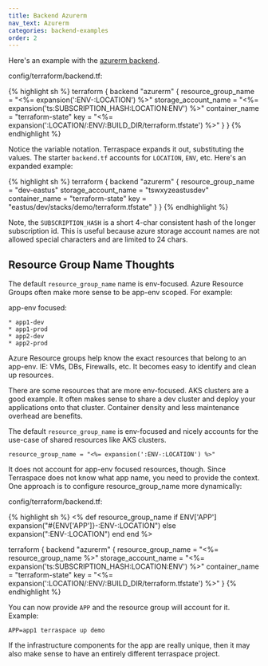 ```yaml
---
title: Backend Azurerm
nav_text: Azurerm
categories: backend-examples
order: 2
---
```


Here's an example with the [azurerm backend](https://www.terraform.io/language/settings/backends/azurerm).

config/terraform/backend.tf:

{% highlight sh %}
terraform {
  backend "azurerm" {
    resource_group_name = "<%= expansion(':ENV-:LOCATION') %>"
    storage_account_name = "<%= expansion('ts:SUBSCRIPTION_HASH:LOCATION:ENV') %>"
    container_name = "terraform-state"
    key = "<%= expansion(':LOCATION/:ENV/:BUILD_DIR/terraform.tfstate') %>"
  }
}
{% endhighlight %}

Notice the variable notation. Terraspace expands it out, substituting the values. The starter `backend.tf`
         accounts for `LOCATION`, `ENV`, etc. Here's an expanded example:

{% highlight sh %}
terraform {
  backend "azurerm" {
    resource_group_name = "dev-eastus"
    storage_account_name = "tswxyzeastusdev"
    container_name = "terraform-state"
    key = "eastus/dev/stacks/demo/terraform.tfstate"
  }
}
{% endhighlight %}

Note, the `SUBSCRIPTION_HASH` is a short 4-char consistent hash of the longer subscription id. This is useful because azure storage account names are not allowed special characters and are limited to 24 chars.

## Resource Group Name Thoughts

The default `resource_group_name` name is env-focused. Azure Resource Groups often make more sense to be app-env scoped. For example:

app-env focused:

    * app1-dev
    * app1-prod
    * app2-dev
    * app2-prod

Azure Resource groups help know the exact resources that belong to an app-env. IE: VMs, DBs, Firewalls, etc. It becomes easy to identify and clean up resources.

There are some resources that are more env-focused. AKS clusters are a good example. It often makes sense to share a dev cluster and deploy your applications onto that cluster. Container density and less maintenance overhead are benefits.

The default `resource_group_name` is env-focused and nicely accounts for the use-case of shared resources like AKS clusters.

    resource_group_name = "<%= expansion(':ENV-:LOCATION') %>"

It does not account for app-env focused resources, though. Since Terraspace does not know what app name, you need to provide the context. One approach is to configure resource_group_name more dynamically:

config/terraform/backend.tf:

{% highlight sh %}
<%
def resource_group_name
  if ENV['APP']
    expansion("#{ENV['APP']}-:ENV-:LOCATION")
  else
    expansion(":ENV-:LOCATION")
  end
end
%>

terraform {
  backend "azurerm" {
  resource_group_name = "<%= resource_group_name %>"
  storage_account_name = "<%= expansion('ts:SUBSCRIPTION_HASH:LOCATION:ENV') %>"
  container_name = "terraform-state"
  key = "<%= expansion(':LOCATION/:ENV/:BUILD_DIR/terraform.tfstate') %>"
}
{% endhighlight %}

You can now provide `APP` and the resource group will account for it. Example:

    APP=app1 terraspace up demo

If the infrastructure components for the app are really unique, then it may also make sense to have an entirely different terraspace project.
